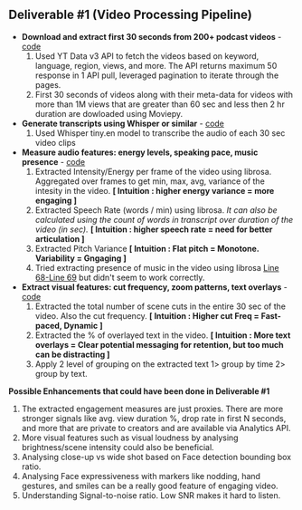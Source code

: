 
## Deliverable #1 (Video Processing Pipeline)
 - **Download and extract first 30 seconds from 200+ podcast videos** - [code](https://github.com/prakhar21/Hook-Pattern-Detection/blob/main/1_video_processing_pipeline/1_pull_yt_videos.py)
    1. Used YT Data v3 API to fetch the videos based on keyword, language, region, views, and more. The API returns maximum 50 response in 1 API pull, leveraged pagination to iterate through the pages.
    2. First 30 seconds of videos along with their meta-data for videos with more than 1M views that are greater than 60 sec and less then 2 hr duration are dowloaded using Moviepy. 
 - **Generate transcripts using Whisper or similar** - [code](https://github.com/prakhar21/Hook-Pattern-Detection/blob/main/1_video_processing_pipeline/2_speech_to_text.py)
    1. Used Whisper tiny.en model to transcribe the audio of each 30 sec video clips
 - **Measure audio features: energy levels, speaking pace, music presence** - [code](https://github.com/prakhar21/Hook-Pattern-Detection/blob/main/1_video_processing_pipeline/3_audio_feature_extract.py)
    1. Extracted Intensity/Energy per frame of the video using librosa. Aggregated over frames to get min, max, avg, variance of the intesity in the video. **[ Intuition : higher energy variance = more engaging ]**
    2. Extracted Speech Rate (words / min) using librosa. *It can also be calculated using the count of words in transcript over duration of the video (in sec).* **[ Intuition : higher speech rate = need for better articulation ]**
    3. Extracted Pitch Variance **[ Intuition : Flat pitch = Monotone. Variability = Gngaging ]**
    4. Tried extracting presence of music in the video using librosa [Line 68-Line 69](https://github.com/prakhar21/Hook-Pattern-Detection/blob/main/1_video_processing_pipeline/3_audio_feature_extract.py#L68C13-L69C84) but didn't seem to work correctly.
 - **Extract visual features: cut frequency, zoom patterns, text overlays** - [code](https://github.com/prakhar21/Hook-Pattern-Detection/blob/main/1_video_processing_pipeline/4_visual_features_extract.py)
    1. Extracted the total number of scene cuts in the entire 30 sec of the video. Also the cut frequency. **[ Intuition : Higher cut Freq = Fast-paced, Dynamic ]**
    2. Extracted the % of overlayed text in the video. **[ Intuition : More text overlays = Clear potential messaging for retention, but too much can be distracting ]**
    3. Apply 2 level of grouping on the extracted text 1> group by time 2> group by text.

__Possible Enhancements that could have been done in Deliverable #1__
1. The extracted engagement measures are just proxies. There are more stronger signals like avg. view duration %, drop rate in first N seconds, and more that are private to creators and are available via Analytics API.
2. More visual features such as visual loudness by analysing brightness/scene intensity could also be beneficial.
3. Analysing close-up vs wide shot based on Face detection bounding box ratio.
4. Analysing Face expressiveness with markers like nodding, hand gestures, and smiles can be a really good feature of engaging video.
5. Understanding Signal-to-noise ratio. Low SNR makes it hard to listen.



